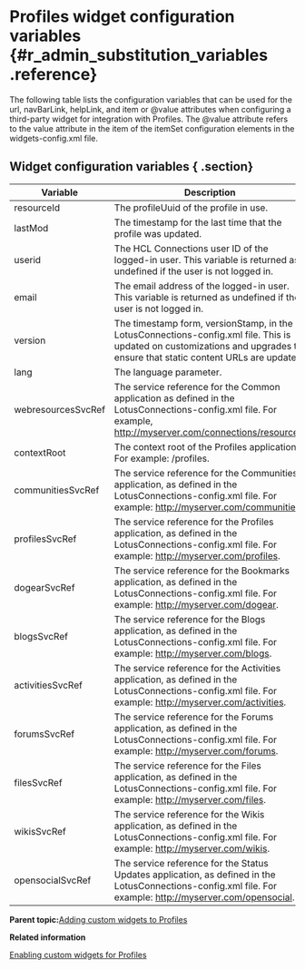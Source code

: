 # Profiles widget configuration variables {#r_admin_substitution_variables .reference}

The following table lists the configuration variables that can be used for the url, navBarLink, helpLink, and item or @value attributes when configuring a third-party widget for integration with Profiles. The @value attribute refers to the value attribute in the item of the itemSet configuration elements in the widgets-config.xml file.

## Widget configuration variables { .section}

|Variable|Description|
|--------|-----------|
|resourceId|The profileUuid of the profile in use.|
|lastMod|The timestamp for the last time that the profile was updated.|
|userid|The HCL Connections user ID of the logged-in user. This variable is returned as undefined if the user is not logged in.|
|email|The email address of the logged-in user. This variable is returned as undefined if the user is not logged in.|
|version|The timestamp form, versionStamp, in the LotusConnections-config.xml file. This is updated on customizations and upgrades to ensure that static content URLs are updated.|
|lang|The language parameter.|
|webresourcesSvcRef|The service reference for the Common application as defined in the LotusConnections-config.xml file. For example, http://myserver.com/connections/resources.|
|contextRoot|The context root of the Profiles application. For example: /profiles.|
|communitiesSvcRef|The service reference for the Communities application, as defined in the LotusConnections-config.xml file. For example: http://myserver.com/communities.|
|profilesSvcRef|The service reference for the Profiles application, as defined in the LotusConnections-config.xml file. For example: http://myserver.com/profiles.|
|dogearSvcRef|The service reference for the Bookmarks application, as defined in the LotusConnections-config.xml file. For example: http://myserver.com/dogear.|
|blogsSvcRef|The service reference for the Blogs application, as defined in the LotusConnections-config.xml file. For example: http://myserver.com/blogs.|
|activitiesSvcRef|The service reference for the Activities application, as defined in the LotusConnections-config.xml file. For example: http://myserver.com/activities.|
|forumsSvcRef|The service reference for the Forums application, as defined in the LotusConnections-config.xml file. For example: http://myserver.com/forums.|
|filesSvcRef|The service reference for the Files application, as defined in the LotusConnections-config.xml file. For example: http://myserver.com/files.|
|wikisSvcRef|The service reference for the Wikis application, as defined in the LotusConnections-config.xml file. For example: http://myserver.com/wikis.|
|opensocialSvcRef|The service reference for the Status Updates application, as defined in the LotusConnections-config.xml file. For example: http://myserver.com/opensocial.|

**Parent topic:**[Adding custom widgets to Profiles](../admin/c_admin_profiles_add_custom_widgets.md)

**Related information**  


[Enabling custom widgets for Profiles](../admin/t_admin_profiles_develop_custom_widgets.md)

